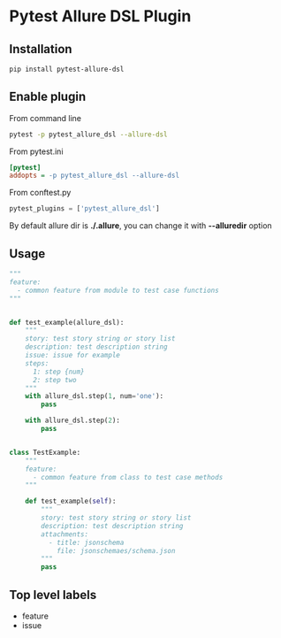 Pytest Allure DSL Plugin
========================

Installation
------------

```bash
pip install pytest-allure-dsl
```

Enable plugin
-------------

From command line

```bash
pytest -p pytest_allure_dsl --allure-dsl
```

From pytest.ini

```ini
[pytest]
addopts = -p pytest_allure_dsl --allure-dsl
```

From conftest.py

```python
pytest_plugins = ['pytest_allure_dsl']
```

By default allure dir is **./.allure**, you can change it with **--alluredir** option

Usage
-----

```python
"""
feature:
  - common feature from module to test case functions
"""


def test_example(allure_dsl):
    """
    story: test story string or story list
    description: test description string
    issue: issue for example
    steps:
      1: step {num}
      2: step two
    """
    with allure_dsl.step(1, num='one'):
        pass

    with allure_dsl.step(2):
        pass


class TestExample:
    """
    feature:
      - common feature from class to test case methods
    """

    def test_example(self):
        """
        story: test story string or story list
        description: test description string
        attachments:
          - title: jsonschema
            file: jsonschemaes/schema.json
        """
        pass
```

Top level labels
-----------------

* feature
* issue

